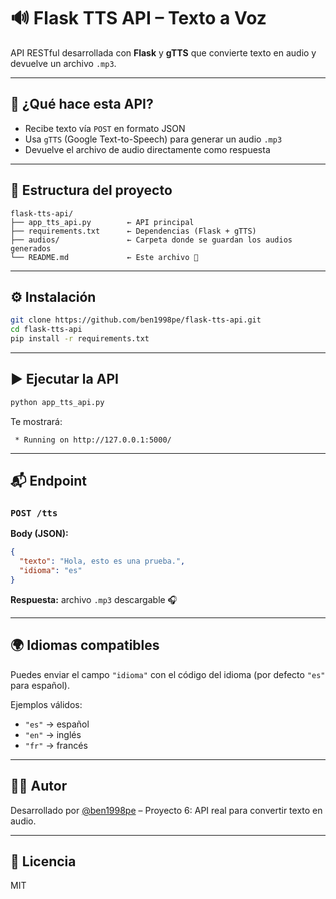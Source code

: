 # 🔊 Flask TTS API – Texto a Voz

API RESTful desarrollada con **Flask** y **gTTS** que convierte texto en audio y devuelve un archivo `.mp3`.

---

## 🚀 ¿Qué hace esta API?

- Recibe texto vía `POST` en formato JSON
- Usa `gTTS` (Google Text-to-Speech) para generar un audio `.mp3`
- Devuelve el archivo de audio directamente como respuesta

---

## 🧱 Estructura del proyecto

```
flask-tts-api/
├── app_tts_api.py        ← API principal
├── requirements.txt      ← Dependencias (Flask + gTTS)
├── audios/               ← Carpeta donde se guardan los audios generados
└── README.md             ← Este archivo 📘
```

---

## ⚙️ Instalación

```bash
git clone https://github.com/ben1998pe/flask-tts-api.git
cd flask-tts-api
pip install -r requirements.txt
```

---

## ▶️ Ejecutar la API

```bash
python app_tts_api.py
```

Te mostrará:

```
 * Running on http://127.0.0.1:5000/
```

---

## 📬 Endpoint

### `POST /tts`

**Body (JSON):**

```json
{
  "texto": "Hola, esto es una prueba.",
  "idioma": "es"
}
```

**Respuesta:** archivo `.mp3` descargable 🎧

---

## 🌍 Idiomas compatibles

Puedes enviar el campo `"idioma"` con el código del idioma (por defecto `"es"` para español).

Ejemplos válidos:
- `"es"` → español
- `"en"` → inglés
- `"fr"` → francés

---

## 🧑‍💻 Autor

Desarrollado por [@ben1998pe](https://github.com/ben1998pe) – Proyecto 6: API real para convertir texto en audio.

---

## 📄 Licencia

MIT
